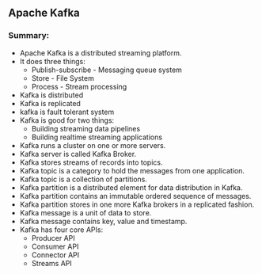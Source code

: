 Apache Kafka
------------

### Summary:

* Apache Kafka is a distributed streaming platform.
* It does three things:
  * Publish-subscribe - Messaging queue system
  * Store - File System
  * Process - Stream processing
* Kafka is distributed
* Kafka is replicated
* kafka is fault tolerant system
* Kafka is good for two things:
  * Building streaming data pipelines
  * Building realtime streaming applications
* Kafka runs a cluster on one or more servers.
* Kafka server is called Kafka Broker.
* Kafka stores streams of records into topics.
* Kafka topic is a category to hold the messages from one application.
* Kafka topic is a collection of partitions.
* Kafka partition is a distributed element for data distribution in Kafka.
* Kafka partition contains an immutable ordered sequence of messages.
* Kafka partition stores in one more Kafka brokers in a replicated fashion.
* Kafka message is a unit of data to store.
* Kafka message contains key, value and timestamp.
* Kafka has four core APIs:
  * Producer API
  * Consumer API
  * Connector API
  * Streams API


